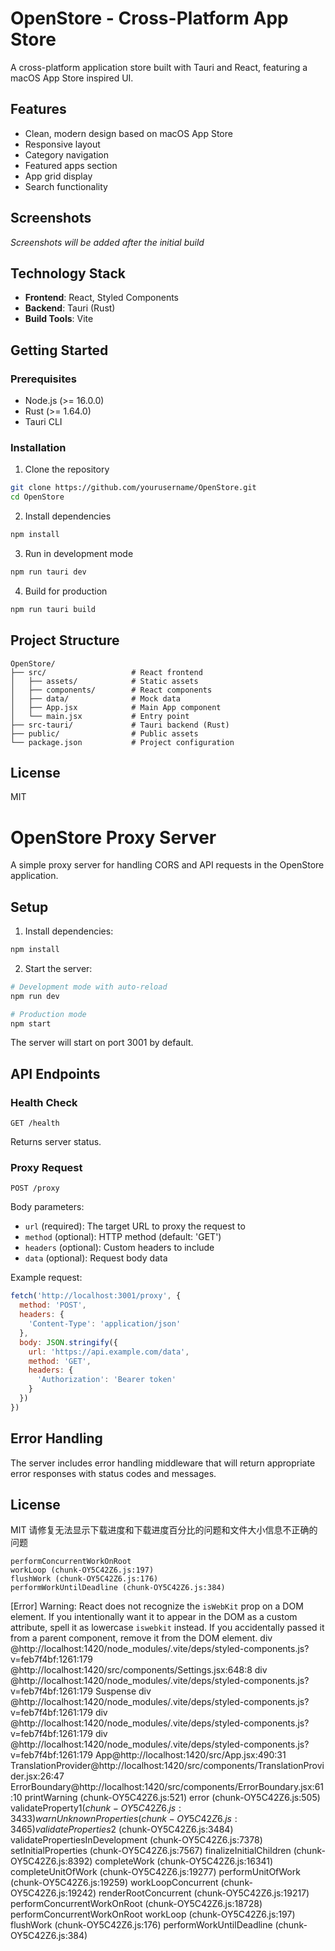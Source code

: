 # OpenStore - Cross-Platform App Store

A cross-platform application store built with Tauri and React, featuring a macOS App Store inspired UI.

## Features

- Clean, modern design based on macOS App Store
- Responsive layout
- Category navigation
- Featured apps section
- App grid display
- Search functionality

## Screenshots

*Screenshots will be added after the initial build*

## Technology Stack

- **Frontend**: React, Styled Components
- **Backend**: Tauri (Rust)
- **Build Tools**: Vite

## Getting Started

### Prerequisites

- Node.js (>= 16.0.0)
- Rust (>= 1.64.0)
- Tauri CLI

### Installation

1. Clone the repository
```bash
git clone https://github.com/yourusername/OpenStore.git
cd OpenStore
```

2. Install dependencies
```bash
npm install
```

3. Run in development mode
```bash
npm run tauri dev
```

4. Build for production
```bash
npm run tauri build
```

## Project Structure

```
OpenStore/
├── src/                   # React frontend
│   ├── assets/            # Static assets
│   ├── components/        # React components
│   ├── data/              # Mock data
│   ├── App.jsx            # Main App component
│   └── main.jsx           # Entry point
├── src-tauri/             # Tauri backend (Rust)
├── public/                # Public assets
└── package.json           # Project configuration
```

## License

MIT

# OpenStore Proxy Server

A simple proxy server for handling CORS and API requests in the OpenStore application.

## Setup

1. Install dependencies:
```bash
npm install
```

2. Start the server:
```bash
# Development mode with auto-reload
npm run dev

# Production mode
npm start
```

The server will start on port 3001 by default.

## API Endpoints

### Health Check
```
GET /health
```
Returns server status.

### Proxy Request
```
POST /proxy
```
Body parameters:
- `url` (required): The target URL to proxy the request to
- `method` (optional): HTTP method (default: 'GET')
- `headers` (optional): Custom headers to include
- `data` (optional): Request body data

Example request:
```javascript
fetch('http://localhost:3001/proxy', {
  method: 'POST',
  headers: {
    'Content-Type': 'application/json'
  },
  body: JSON.stringify({
    url: 'https://api.example.com/data',
    method: 'GET',
    headers: {
      'Authorization': 'Bearer token'
    }
  })
})
```

## Error Handling

The server includes error handling middleware that will return appropriate error responses with status codes and messages.

## License

MIT
请修复无法显示下载进度和下载进度百分比的问题和文件大小信息不正确的问题

	performConcurrentWorkOnRoot
	workLoop (chunk-OY5C42Z6.js:197)
	flushWork (chunk-OY5C42Z6.js:176)
	performWorkUntilDeadline (chunk-OY5C42Z6.js:384)



  [Error] Warning: React does not recognize the `isWebKit` prop on a DOM element. If you intentionally want it to appear in the DOM as a custom attribute, spell it as lowercase `iswebkit` instead. If you accidentally passed it from a parent component, remove it from the DOM element.
div
@http://localhost:1420/node_modules/.vite/deps/styled-components.js?v=feb7f4bf:1261:179
@http://localhost:1420/src/components/Settings.jsx:648:8
div
@http://localhost:1420/node_modules/.vite/deps/styled-components.js?v=feb7f4bf:1261:179
Suspense
div
@http://localhost:1420/node_modules/.vite/deps/styled-components.js?v=feb7f4bf:1261:179
div
@http://localhost:1420/node_modules/.vite/deps/styled-components.js?v=feb7f4bf:1261:179
div
@http://localhost:1420/node_modules/.vite/deps/styled-components.js?v=feb7f4bf:1261:179
App@http://localhost:1420/src/App.jsx:490:31
TranslationProvider@http://localhost:1420/src/components/TranslationProvider.jsx:26:47
ErrorBoundary@http://localhost:1420/src/components/ErrorBoundary.jsx:61:10
	printWarning (chunk-OY5C42Z6.js:521)
	error (chunk-OY5C42Z6.js:505)
	validateProperty$1 (chunk-OY5C42Z6.js:3433)
	warnUnknownProperties (chunk-OY5C42Z6.js:3465)
	validateProperties$2 (chunk-OY5C42Z6.js:3484)
	validatePropertiesInDevelopment (chunk-OY5C42Z6.js:7378)
	setInitialProperties (chunk-OY5C42Z6.js:7567)
	finalizeInitialChildren (chunk-OY5C42Z6.js:8392)
	completeWork (chunk-OY5C42Z6.js:16341)
	completeUnitOfWork (chunk-OY5C42Z6.js:19277)
	performUnitOfWork (chunk-OY5C42Z6.js:19259)
	workLoopConcurrent (chunk-OY5C42Z6.js:19242)
	renderRootConcurrent (chunk-OY5C42Z6.js:19217)
	performConcurrentWorkOnRoot (chunk-OY5C42Z6.js:18728)
	performConcurrentWorkOnRoot
	workLoop (chunk-OY5C42Z6.js:197)
	flushWork (chunk-OY5C42Z6.js:176)
	performWorkUntilDeadline (chunk-OY5C42Z6.js:384)